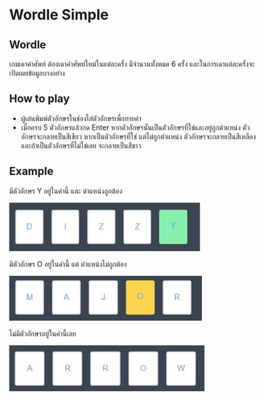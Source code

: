 # Wordle Simple

## Wordle

เกมเดาคำศัพท์ ต้องเดาคำศัพท์ใหม่ในแต่ละครั้ง มีจำนวนทั้งหมด 6 ครั้ง และในการเดาแต่ละครั้งจะเปิดเผยข้อมูลบางอย่าง

## How to play
- ผู้เล่นพิมพ์ตัวอักษรในช่องใส่ตัวอักษรเพื่อทายคำ
- เมื่อครบ 5 ตัวอักษรแล้วกด Enter หากตัวอักษรนั้นเป็นตัวอักษรที่ใช่และอยู่ถูกตำแหน่ง ตัวอักษรจะกลายเป็นสีเขียว หากเป็นตัวอักษรที่ใช่ แต่ไม่ถูกตำแหน่ง ตัวอักษรจะกลายเป็นสีเหลือง และถ้าเป็นตัวอักษรที่ไม่ใช่เลย จะกลายเป็นสีขาว

## Example
มีตัวอักษร Y อยู่ในคำนี้ และ ตำแหน่งถูกต้อง

![correct](https://github.com/tuskingcup/wording/blob/main/src/assets/correct.jpg)

มีตัวอักษร O อยู่ในคำนี้ แต่ ตำแหน่งไม่ถูกต้อง

![present](https://github.com/tuskingcup/wording/blob/main/src/assets/present.jpg)

ไม่มีตัวอักษรอยู่ในคำนี้เลย

![absent](https://github.com/tuskingcup/wording/blob/main/src/assets/absent.jpg)

